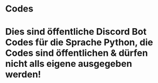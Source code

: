 # Codes

# Dies sind öffentliche Discord Bot Codes für die Sprache Python, die Codes sind öffentlichen & dürfen nicht alls eigene ausgegeben werden!
